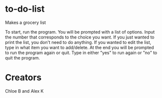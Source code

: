 # to-do-list
Makes a grocery list

To start, run the program. You will be prompted with a list of options. Input the number that corresponds to the choice you want. 
If you just wanted to print the list, you don't need to do anything. If you wanted to edit the list, type in what item you want to add/delete. 
At the end you will be prompted to run the program again or quit. Type in either "yes" to run again or "no" to quit the program.

# Creators
Chloe B and Alex K
